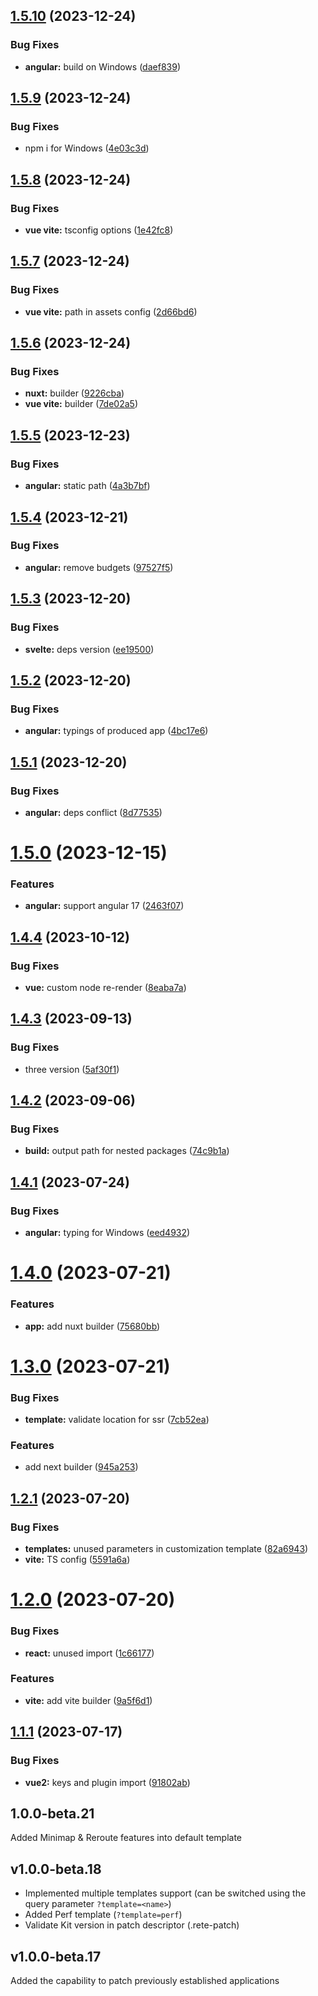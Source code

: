 ## [1.5.10](https://github.com/retejs/rete-kit/compare/v1.5.9...v1.5.10) (2023-12-24)


### Bug Fixes

* **angular:** build on Windows ([daef839](https://github.com/retejs/rete-kit/commit/daef839ec6de1ce7d02a035a7297b3603149be2b))

## [1.5.9](https://github.com/retejs/rete-kit/compare/v1.5.8...v1.5.9) (2023-12-24)


### Bug Fixes

* npm i for Windows ([4e03c3d](https://github.com/retejs/rete-kit/commit/4e03c3d1274a2af2f5fe0866fc805532fe5797e5))

## [1.5.8](https://github.com/retejs/rete-kit/compare/v1.5.7...v1.5.8) (2023-12-24)


### Bug Fixes

* **vue vite:** tsconfig options ([1e42fc8](https://github.com/retejs/rete-kit/commit/1e42fc8d5eec1a5cb31618212d1c0df55d6029fe))

## [1.5.7](https://github.com/retejs/rete-kit/compare/v1.5.6...v1.5.7) (2023-12-24)


### Bug Fixes

* **vue vite:** path in assets config ([2d66bd6](https://github.com/retejs/rete-kit/commit/2d66bd6686a343c36d359706bdd57dfd03c12212))

## [1.5.6](https://github.com/retejs/rete-kit/compare/v1.5.5...v1.5.6) (2023-12-24)


### Bug Fixes

* **nuxt:** builder ([9226cba](https://github.com/retejs/rete-kit/commit/9226cba6cdfe793dc2cfa1bbefbe616dfe82f09a))
* **vue vite:** builder ([7de02a5](https://github.com/retejs/rete-kit/commit/7de02a572416846277be650df1422fc48087080b))

## [1.5.5](https://github.com/retejs/rete-kit/compare/v1.5.4...v1.5.5) (2023-12-23)


### Bug Fixes

* **angular:** static path ([4a3b7bf](https://github.com/retejs/rete-kit/commit/4a3b7bfbe043e1967af558b09e80f283bc3c60de))

## [1.5.4](https://github.com/retejs/rete-kit/compare/v1.5.3...v1.5.4) (2023-12-21)


### Bug Fixes

* **angular:** remove budgets ([97527f5](https://github.com/retejs/rete-kit/commit/97527f5680b3247a7ecca43a49add489fa930ca9))

## [1.5.3](https://github.com/retejs/rete-kit/compare/v1.5.2...v1.5.3) (2023-12-20)


### Bug Fixes

* **svelte:** deps version ([ee19500](https://github.com/retejs/rete-kit/commit/ee195001a98c284a960d0fc70cf3251e8399b196))

## [1.5.2](https://github.com/retejs/rete-kit/compare/v1.5.1...v1.5.2) (2023-12-20)


### Bug Fixes

* **angular:** typings of produced app ([4bc17e6](https://github.com/retejs/rete-kit/commit/4bc17e6d8b11ecd48c50a5341918059d177dac29))

## [1.5.1](https://github.com/retejs/rete-kit/compare/v1.5.0...v1.5.1) (2023-12-20)


### Bug Fixes

* **angular:** deps conflict ([8d77535](https://github.com/retejs/rete-kit/commit/8d77535c729449b6eac7a7ea2db68a7f369a1b55))

# [1.5.0](https://github.com/retejs/rete-kit/compare/v1.4.4...v1.5.0) (2023-12-15)


### Features

* **angular:** support angular 17 ([2463f07](https://github.com/retejs/rete-kit/commit/2463f072851be9b46d90f025023250153f3ccffb))

## [1.4.4](https://github.com/retejs/rete-kit/compare/v1.4.3...v1.4.4) (2023-10-12)


### Bug Fixes

* **vue:** custom node re-render ([8eaba7a](https://github.com/retejs/rete-kit/commit/8eaba7a1a4b2cbe5c49a76a6f5dd26ceb8a3bd39))

## [1.4.3](https://github.com/retejs/rete-kit/compare/v1.4.2...v1.4.3) (2023-09-13)


### Bug Fixes

* three version ([5af30f1](https://github.com/retejs/rete-kit/commit/5af30f1b7927348f17dd90e542e88f4bc3388ebf))

## [1.4.2](https://github.com/retejs/rete-kit/compare/v1.4.1...v1.4.2) (2023-09-06)


### Bug Fixes

* **build:** output path for nested packages ([74c9b1a](https://github.com/retejs/rete-kit/commit/74c9b1a724a387912316efd7eaf4422211457af0))

## [1.4.1](https://github.com/retejs/rete-kit/compare/v1.4.0...v1.4.1) (2023-07-24)


### Bug Fixes

* **angular:** typing for Windows ([eed4932](https://github.com/retejs/rete-kit/commit/eed4932b7ef3c65c7382a58d9f9371b29c13ecf2))

# [1.4.0](https://github.com/retejs/rete-kit/compare/v1.3.0...v1.4.0) (2023-07-21)


### Features

* **app:** add nuxt builder ([75680bb](https://github.com/retejs/rete-kit/commit/75680bbb5de83ec97e0ac77419a42ed17f26de28))

# [1.3.0](https://github.com/retejs/rete-kit/compare/v1.2.1...v1.3.0) (2023-07-21)


### Bug Fixes

* **template:** validate location for ssr ([7cb52ea](https://github.com/retejs/rete-kit/commit/7cb52ea142c4b99820ef0581ab62b8f2a1bcd136))


### Features

* add next builder ([945a253](https://github.com/retejs/rete-kit/commit/945a2538370ea0fd67e44bf3ec4b9b4222f395db))

## [1.2.1](https://github.com/retejs/rete-kit/compare/v1.2.0...v1.2.1) (2023-07-20)


### Bug Fixes

* **templates:** unused parameters in customization template ([82a6943](https://github.com/retejs/rete-kit/commit/82a69433681d961903c6e4936ffbb5e813f03def))
* **vite:** TS config ([5591a6a](https://github.com/retejs/rete-kit/commit/5591a6a84a21fec3b8f561ba009905c50d70feec))

# [1.2.0](https://github.com/retejs/rete-kit/compare/v1.1.1...v1.2.0) (2023-07-20)


### Bug Fixes

* **react:** unused import ([1c66177](https://github.com/retejs/rete-kit/commit/1c661778b5c6aaed2b6c6ffa763d1a727771962c))


### Features

* **vite:** add vite builder ([9a5f6d1](https://github.com/retejs/rete-kit/commit/9a5f6d1b913c793453f9be8c26be17c1bc444427))

## [1.1.1](https://github.com/retejs/rete-kit/compare/v1.1.0...v1.1.1) (2023-07-17)


### Bug Fixes

* **vue2:** keys and plugin import ([91802ab](https://github.com/retejs/rete-kit/commit/91802ab4f8019764b01f1610f95759cba8694dac))

## 1.0.0-beta.21

Added Minimap & Reroute features into default template

## v1.0.0-beta.18

- Implemented multiple templates support (can be switched using the query parameter `?template=<name>`)
- Added Perf template (`?template=perf`)
- Validate Kit version in patch descriptor (.rete-patch)

## v1.0.0-beta.17

Added the capability to patch previously established applications
